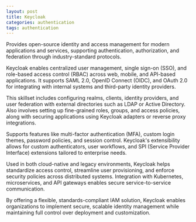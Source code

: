 ```yaml
---
layout: post
title: Keycloak
categories: authentication
tags: authentication
---
```


Provides open-source identity and access management for modern applications and services, supporting authentication, authorization, and federation through industry-standard protocols.

<!--more-->

Keycloak enables centralized user management, single sign-on (SSO), and role-based access control (RBAC) across web, mobile, and API-based applications. It supports SAML 2.0, OpenID Connect (OIDC), and OAuth 2.0 for integrating with internal systems and third-party identity providers.

This skillset includes configuring realms, clients, identity providers, and user federation with external directories such as LDAP or Active Directory. Also involves setting up fine-grained roles, groups, and access policies, along with securing applications using Keycloak adapters or reverse proxy integrations.

Supports features like multi-factor authentication (MFA), custom login themes, password policies, and session control. Keycloak's extensibility allows for custom authenticators, user workflows, and SPI (Service Provider Interface) extensions tailored to enterprise needs.

Used in both cloud-native and legacy environments, Keycloak helps standardize access control, streamline user provisioning, and enforce security policies across distributed systems. Integration with Kubernetes, microservices, and API gateways enables secure service-to-service communication.

By offering a flexible, standards-compliant IAM solution, Keycloak enables organizations to implement secure, scalable identity management while maintaining full control over deployment and customization.